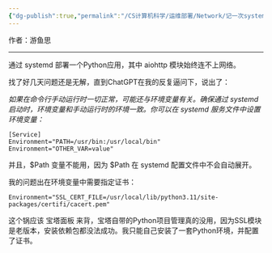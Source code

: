 ```yaml
---
{"dg-publish":true,"permalink":"/CS计算机科学/运维部署/Network/记一次systemd服务部署的坑/","noteIcon":"","created":"2024-04-17T15:20:03.000+08:00","updated":"2024-04-24T00:32:04.000+08:00"}
---
```



作者：游鱼思

---

通过 systemd 部署一个Python应用，其中 aiohttp 模块始终连不上网络。

找了好几天问题还是无解，直到ChatGPT在我的反复逼问下，说出了：  

*如果在命令行手动运行时一切正常，可能还与环境变量有关。确保通过 systemd 启动时，环境变量和手动运行时的环境一致。你可以在 systemd 服务文件中设置环境变量：*

```
[Service]
Environment="PATH=/usr/bin:/usr/local/bin"
Environment="OTHER_VAR=value"
```

并且，$Path 变量不能用，因为 $Path  在 systemd 配置文件中不会自动展开。

我的问题出在环境变量中需要指定证书：

```
Environment="SSL_CERT_FILE=/usr/local/lib/python3.11/site-packages/certifi/cacert.pem"
```

这个锅应该 宝塔面板 来背，宝塔自带的Python项目管理真的没用，因为SSL模块是老版本，安装依赖包都没法成功。我只能自己安装了一套Python环境，并配置了证书。